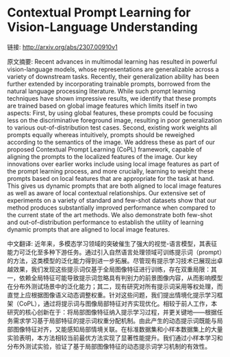 # Contextual Prompt Learning for Vision-Language Understanding

链接: http://arxiv.org/abs/2307.00910v1

原文摘要:
Recent advances in multimodal learning has resulted in powerful
vision-language models, whose representations are generalizable across a
variety of downstream tasks. Recently, their generalization ability has been
further extended by incorporating trainable prompts, borrowed from the natural
language processing literature. While such prompt learning techniques have
shown impressive results, we identify that these prompts are trained based on
global image features which limits itself in two aspects: First, by using
global features, these prompts could be focusing less on the discriminative
foreground image, resulting in poor generalization to various
out-of-distribution test cases. Second, existing work weights all prompts
equally whereas intuitively, prompts should be reweighed according to the
semantics of the image. We address these as part of our proposed Contextual
Prompt Learning (CoPL) framework, capable of aligning the prompts to the
localized features of the image. Our key innovations over earlier works include
using local image features as part of the prompt learning process, and more
crucially, learning to weight these prompts based on local features that are
appropriate for the task at hand. This gives us dynamic prompts that are both
aligned to local image features as well as aware of local contextual
relationships. Our extensive set of experiments on a variety of standard and
few-shot datasets show that our method produces substantially improved
performance when compared to the current state of the art methods. We also
demonstrate both few-shot and out-of-distribution performance to establish the
utility of learning dynamic prompts that are aligned to local image features.

中文翻译:
近年来，多模态学习领域的突破催生了强大的视觉-语言模型，其表征能力可泛化至多种下游任务。通过引入自然语言处理领域可训练提示词（prompt）的方法，这类模型的泛化能力得到进一步拓展。尽管现有提示学习技术已展现出卓越效果，我们发现这些提示词仅基于全局图像特征进行训练，存在双重局限：其一，依赖全局特征可能导致提示词忽略具有判别力的前景图像内容，从而影响模型在分布外测试场景中的泛化能力；其二，现有研究对所有提示词采用等权处理，而直觉上应根据图像语义动态调整权重。针对这些问题，我们提出情境化提示学习框架（CoPL），通过将提示词与图像局部特征对齐实现优化。相较于前人工作，本研究的核心创新在于：将局部图像特征纳入提示学习过程，并更关键地——根据任务需求学习基于局部特征的提示词权重分配机制。由此产生的动态提示词既能与局部图像特征对齐，又能感知局部情境关联。在标准数据集和小样本数据集上的大量实验表明，本方法相较当前最优方法实现了显著性能提升。我们通过小样本学习和分布外测试实验，验证了基于局部图像特征的动态提示词学习机制的有效性。
